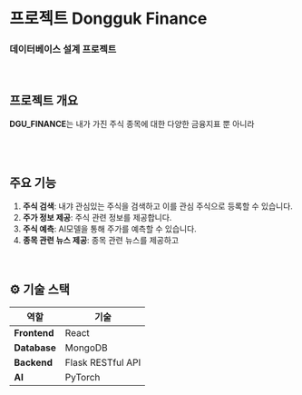 # 프로젝트 Dongguk Finance

### 데이터베이스 설계 프로젝트
<br>



## 프로젝트 개요

**DGU_FINANCE**는 내가 가진 주식 종목에 대한 다양한 금융지표 뿐 아니라 

<br>
<br>


## 주요 기능

1. **주식 검색**: 내갸 관심있는 주식을 검색하고 이를 관심 주식으로 등록할 수 있습니다.
2. **주가 정보 제공**: 주식 관련 정보를 제공합니다.
3. **주식 예측**: AI모델을 통해 주가를 예측할 수 있습니다.
4. **종목 관련 뉴스 제공**: 종목 관련 뉴스를 제공하고  

<br>


## ⚙️ 기술 스택

| 역할          | 기술                                   |
|---------------|---------------------------------------|
| **Frontend**  | React                                 |
| **Database**  | MongoDB                               |
| **Backend**   | Flask RESTful API                     |
| **AI**        | PyTorch                               |

<br>
<br>